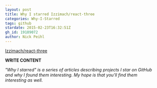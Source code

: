 ```yaml
---
layout: post
title: Why I starred Izzimach/react-three
categories: Why-I-Starred
tags: github
stardate: 2015-02-23T16:32:51Z
gh_id: 19189072
author: Nick Peihl
---
```


[Izzimach/react-three](https://github.com/Izzimach/react-three)

**WRITE CONTENT**

*"Why I starred" is a series of articles describing projects I star on GitHub and why I found them interesting. My hope is that you'll find them interesting as well.*

